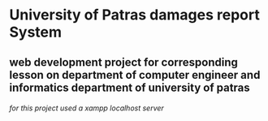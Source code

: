 # University of Patras damages report System
## web development project for corresponding lesson on department of computer engineer and informatics department of university of patras
###### for this project used a xampp localhost server 
